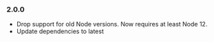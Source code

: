 ### 2.0.0

 - Drop support for old Node versions. Now requires at least Node 12.
 - Update dependencies to latest
